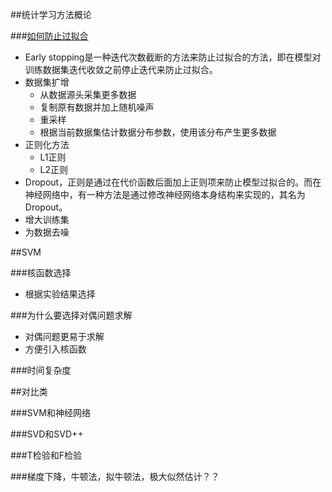 ##统计学习方法概论

###[如何防止过拟合](http://blog.csdn.net/heyongluoyao8/article/details/49429629)
* Early stopping是一种迭代次数截断的方法来防止过拟合的方法，即在模型对训练数据集迭代收敛之前停止迭代来防止过拟合。
* 数据集扩增
	* 从数据源头采集更多数据
	* 复制原有数据并加上随机噪声
	* 重采样
	* 根据当前数据集估计数据分布参数，使用该分布产生更多数据
* 正则化方法
	* L1正则
	* L2正则
* Dropout，正则是通过在代价函数后面加上正则项来防止模型过拟合的。而在神经网络中，有一种方法是通过修改神经网络本身结构来实现的，其名为Dropout。
* 增大训练集
* 为数据去噪


##SVM

###核函数选择

* 根据实验结果选择

###为什么要选择对偶问题求解

* 对偶问题更易于求解
* 方便引入核函数

###时间复杂度


##对比类

###SVM和神经网络

###SVD和SVD++

###T检验和F检验

###梯度下降，牛顿法，拟牛顿法，极大似然估计？？

